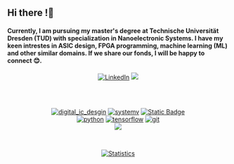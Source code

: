 ## Hi there !👋  
#### Currently, I am pursuing my master's degree at Technische Universität Dresden (TUD) with specialization in Nanoelectronic Systems. I have my keen intrestes in ASIC design, FPGA programming, machine learning (ML) and other similar domains. If we share our fonds, I will be happy to connect 😊.

<p align="center">
<a href="https://www.linkedin.com/in/mohd-danish-khursheed-1a5793177/"><img src="https://img.shields.io/badge/LinkedIn--_.svg?style=social&logo=linkedin" alt="LinkedIn"></a>
<a href="https://twitter.com/that_danish1"><img src="https://img.shields.io/twitter/follow/that_danish1?label=Follow%20%21&style=social"></a>
</p>
<br>

<p align="center">
	<br>
	<a href="https://github.com/thatdanish/"><img src="https://img.shields.io/badge/Digital%20ASIC%2FFPGA%20Design-orange?style=for-the-badge" alt="digital_ic_desgin" ></a>
	<a href="https://github.com/thatdanish/"><img src="https://img.shields.io/badge/System%20Verilog-green?style=for-the-badge" alt="systemv"></a>
	<a href="https://github.com/thatdanish/"><img <img alt="Static Badge" src="https://img.shields.io/badge/Chisel-blue?style=for-the-badge" alt="chisel"></a>
	</br>
  	<a href="https://github.com/thatdanish/"><img src="https://img.shields.io/badge/python-DAA520.svg?style=for-the-badge&logo=python&logoColor=black" alt="python"></a>
	<a href="https://github.com/thatdanish/"><img src="https://img.shields.io/badge/tensorflow-FF6F00.svg?style=for-the-badge&logo=tensorflow&logoColor=white" alt="tensorflow"></a>
	<a href="https://github.com/thatdanish/"><img src="https://img.shields.io/badge/git-F05032.svg?style=for-the-badge&logo=git&logoColor=white" alt="git"></a>
	<br>
	<a href="https://github.com/thatdanish/"><img src="https://forthebadge.com/images/badges/built-with-love.svg"></a>
	
</p></br>

<p align="center">
<a href="https://github.com/drhorseman/dotfiles_ikigai">
<img align="center" src="https://github-readme-stats.vercel.app/api?username=thatdanish&show_icons=true&title_color=fff&icon_color=79ff97&text_color=9f9f9f&bg_color=151515" alt="Statistics"/>
</a></p><br>
















<!--
**thatdanish/thatdanish** is a ✨ _special_ ✨ repository because its `README.md` (this file) appears on your GitHub profile.

Here are some ideas to get you started:

- 🔭 I’m currently working on ...
- 🌱 I’m currently learning ...
- 👯 I’m looking to collaborate on ...
- 🤔 I’m looking for help with ...
- 💬 Ask me about ...
- 📫 How to reach me: ...
- 😄 Pronouns: ...
- ⚡ Fun fact: ...
-->

